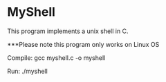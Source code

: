 # MyShell
This program implements a unix shell in C. 

***Please note this program only works on Linux OS

Compile: gcc myshell.c -o myshell

Run: ./myshell

